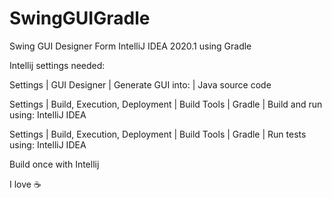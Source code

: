 # SwingGUIGradle
Swing GUI Designer Form IntelliJ IDEA 2020.1 using Gradle

Intellij settings needed:

Settings | GUI Designer | Generate GUI into: | Java source code

Settings | Build, Execution, Deployment | Build Tools | Gradle | Build and run using: IntelliJ IDEA

Settings | Build, Execution, Deployment | Build Tools | Gradle | Run tests using: IntelliJ IDEA

Build once with Intellij

I love :coffee:
